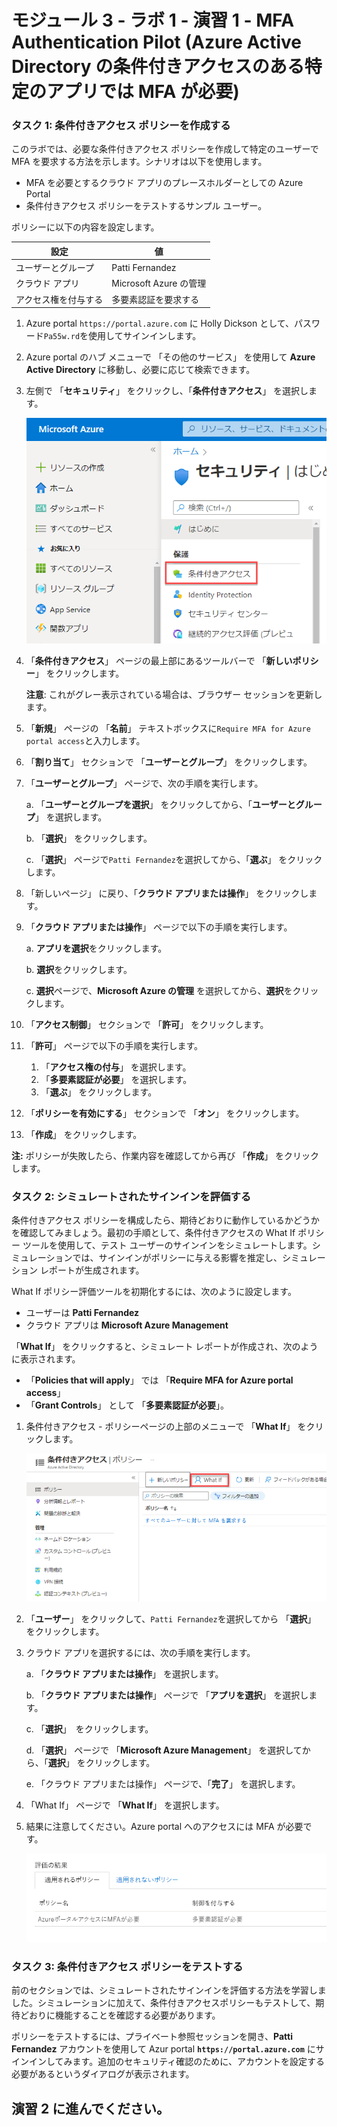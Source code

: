 ﻿# モジュール 3 - ラボ 1 - 演習 1 -  MFA Authentication Pilot (Azure Active Directory の条件付きアクセスのある特定のアプリでは MFA が必要)

### タスク 1: 条件付きアクセス ポリシーを作成する 


このラボでは、必要な条件付きアクセス ポリシーを作成して特定のユーザーで MFA を要求する方法を示します。シナリオは以下を使用します。

- MFA を必要とするクラウド アプリのプレースホルダーとしての Azure Portal 
- 条件付きアクセス ポリシーをテストするサンプル ユーザー。  

ポリシーに以下の内容を設定します。

|設定 |値|
|---     | --- |
|ユーザーとグループ | Patti Fernandez |
|クラウド アプリ | Microsoft Azure の管理 |
|アクセス権を付与する | 多要素認証を要求する |

 
1.  Azure portal `https://portal.azure.com` に Holly Dickson として、パスワード`Pa55w.rd`を使用してサインインします。

2.  Azure portal のハブ メニューで 「その他のサービス」 を使用して **Azure Active Directory** に移動し、必要に応じて検索できます。

3. 左側で 「**セキュリティ**」 をクリックし、「**条件付きアクセス**」 を選択します。

     ![スクリーンショット](../Media/NewConditionalAccessScreen.png)
 
5.  「**条件付きアクセス**」 ページの最上部にあるツールバーで 「**新しいポリシー**」 をクリックします。

    **注意**: これがグレー表示されている場合は、ブラウザー セッションを更新します。



6.  「**新規**」 ページの 「**名前**」 テキストボックスに`Require MFA for Azure portal access`と入力します。



7.  「**割り当て**」 セクションで 「**ユーザーとグループ**」 をクリックします。



8.  「**ユーザーとグループ**」 ページで、次の手順を実行します。


    a. 「**ユーザーとグループを選択**」 をクリックしてから、「**ユーザーとグループ**」 を選択します。

    b. 「**選択**」 をクリックします。

    c. 「**選択**」 ページで`Patti Fernandez`を選択してから、「**選ぶ**」 をクリックします。


9.  「新しいページ」 に戻り、「**クラウド アプリまたは操作**」 をクリックします。



10. 「**クラウド アプリまたは操作**」 ページで以下の手順を実行します。



    a. **アプリを選択**をクリックします。

    b. **選択**をクリックします。

    c. **選択**ページで、**Microsoft Azure の管理** を選択してから、**選択**をクリックします。


11.  「**アクセス制御**」 セクションで 「**許可**」 をクリックします。


12.  「**許可**」 ページで以下の手順を実行します。
     1. 「**アクセス権の付与**」 を選択します。
     2.  「**多要素認証が必要**」 を選択します。
     3.  「**選ぶ**」 をクリックします。

13.  「**ポリシーを有効にする**」 セクションで 「**オン**」 をクリックします。

14.  「**作成**」 をクリックします。

**注:** ポリシーが失敗したら、作業内容を確認してから再び 「**作成**」 をクリックします。


### タスク 2: シミュレートされたサインインを評価する


条件付きアクセス ポリシーを構成したら、期待どおりに動作しているかどうかを確認してみましょう。最初の手順として、条件付きアクセスの What If ポリシー ツールを使用して、テスト ユーザーのサインインをシミュレートします。シミュレーションでは、サインインがポリシーに与える影響を推定し、シミュレーション レポートが生成されます。  

What If ポリシー評価ツールを初期化するには、次のように設定します。

- ユーザーは **Patti Fernandez** 
- クラウド アプリは **Microsoft Azure Management**

 「**What If**」 をクリックすると、シミュレート レポートが作成され、次のように表示されます。

- 「**Policies that will apply**」 では 「**Require MFA for Azure portal access**」 
- 「**Grant Controls**」 として 「**多要素認証が必要**」。


1.  条件付きアクセス - ポリシーページの上部のメニューで 「**What If**」 をクリックします。  
 
     ![スクリーンショット](../Media/448e616a-7524-44a5-8335-c2fc8193dae6.png)

2.  「**ユーザー**」 をクリックして、`Patti Fernandez`を選択してから 「**選択**」 をクリックします。



3.  クラウド アプリを選択するには、次の手順を実行します。



    a. 「**クラウド アプリまたは操作**」 を選択します。

    b. 「**クラウド アプリまたは操作**」 ページで 「**アプリを選択**」 を選択します。

    c. 「**選択**」　をクリックします。

    d. 「**選択**」 ページで 「**Microsoft Azure Management**」 を選択してから、「**選択**」 をクリックします。

    e. 「クラウド アプリまたは操作」 ページで、「**完了**」 を選択します。

4.  「What If」 ページで 「**What If**」 を選択します。

5.  結果に注意してください。Azure portal へのアクセスには MFA が必要です。

     ![スクリーンショット](../Media/6568f6de-0c9e-4ee1-ba48-eab401651416.png)


### タスク 3: 条件付きアクセス ポリシーをテストする

前のセクションでは、シミュレートされたサインインを評価する方法を学習しました。シミュレーションに加えて、条件付きアクセスポリシーもテストして、期待どおりに機能することを確認する必要があります。 

ポリシーをテストするには、プライベート参照セッションを開き、**Patti Fernandez** アカウントを使用して Azur portal **`https://portal.azure.com`** にサインインしてみます。追加のセキュリティ確認のために、アカウントを設定する必要があるというダイアログが表示されます。


## 演習 2 に進んでください。
